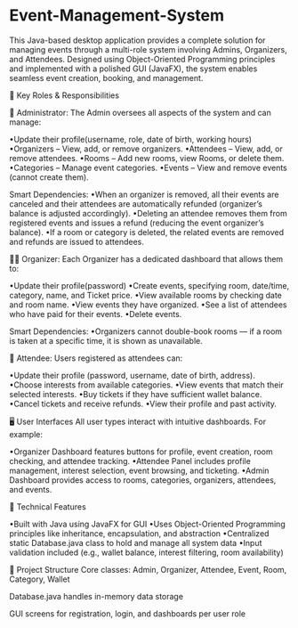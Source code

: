 # Event-Management-System
This Java-based desktop application provides a complete solution for managing events through a multi-role system involving Admins, Organizers, and Attendees. Designed using Object-Oriented Programming principles and implemented with a polished GUI (JavaFX), the system enables seamless event creation, booking, and management.

💼 Key Roles & Responsibilities

👑 Administrator:
The Admin oversees all aspects of the system and can manage:

•Update their profile(username, role, date of birth, working hours)
•Organizers – View, add, or remove organizers.
•Attendees – View, add, or remove attendees.
•Rooms – Add new rooms, view Rooms, or delete them.
•Categories – Manage event categories.
•Events – View and remove events (cannot create them).

Smart Dependencies:
•When an organizer is removed, all their events are canceled and their attendees are automatically refunded (organizer’s balance is adjusted accordingly).
•Deleting an attendee removes them from registered events and issues a refund (reducing the event organizer’s balance).
•If a room or category is deleted, the related events are removed and refunds are issued to attendees.

🧑‍💼 Organizer:
Each Organizer has a dedicated dashboard that allows them to:

•Update their profile(password)
•Create events, specifying room, date/time, category, name, and Ticket price.
•View available rooms by checking date and room name.
•View events they have organized.
•See a list of attendees who have paid for their events.
•Delete events.

Smart Dependencies:
•Organizers cannot double-book rooms — if a room is taken at a specific time, it is shown as unavailable.

🧑 Attendee:
Users registered as attendees can:

•Update their profile (password, username, date of birth, address).
•Choose interests from available categories.
•View events that match their selected interests.
•Buy tickets if they have sufficient wallet balance.
•Cancel tickets and receive refunds.
•View their profile and past activity.

🖥 User Interfaces
All user types interact with intuitive dashboards. For example:

•Organizer Dashboard features buttons for profile, event creation, room checking, and attendee tracking.
•Attendee Panel includes profile management, interest selection, event browsing, and ticketing.
•Admin Dashboard provides access to rooms, categories, organizers, attendees, and events.

🔧 Technical Features

•Built with Java using JavaFX for GUI
•Uses Object-Oriented Programming principles like inheritance, encapsulation, and abstraction
•Centralized static Database.java class to hold and manage all system data
•Input validation included (e.g., wallet balance, interest filtering, room availability)

📁 Project Structure
Core classes: Admin, Organizer, Attendee, Event, Room, Category, Wallet

Database.java handles in-memory data storage

GUI screens for registration, login, and dashboards per user role
